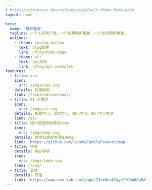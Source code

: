 ```yaml
---
# https://vitepress.dev/reference/default-theme-home-page
layout: home

hero:
  name: "晨钟暮鼓"
  tagline: 一个人有两个我，一个在黑暗中醒着，一个在光明中睡着。
  actions:
    - theme: custom-button
      text: blog配置
      link: /blog/home-page
    - theme: alt
      text: api文档
      link: /blog/api-examples
features:
  - title: vue
    icon:
      src: /imgs/vue.svg
    details: 前端框架
    link: /frontend/vue/vue2/
  - title: AI 大模型
    icon:
      src: /imgs/ai.svg
    details: 机器学习、深度学习、强化学习、统计学习方法
    link: /ai/
  - title: 徐州低效用地项目demo
    icon:
      src: /imgs/map.svg
    details: 徐州低效用地项目demo
    link: 'https://github.com/lovemyFamilyFovever/map'
  - title: 待办
    details: 待办事项
    icon:
      src: /imgs/todo.svg
    link: /todo/
  - title: 其他
    details: 其他
    link: 'https://www.one-tab.com/page/23rxHeaATgyvIYCmA6QuBA'
---
```


